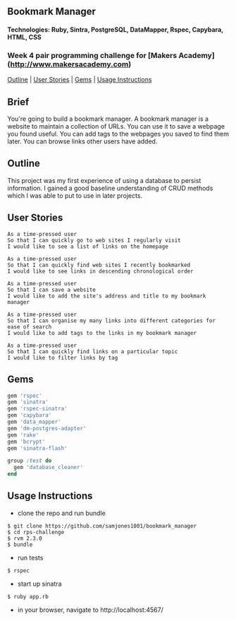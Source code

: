 ## Bookmark Manager
#### Technologies: Ruby, Sintra, PostgreSQL, DataMapper, Rspec, Capybara, HTML, CSS
### Week 4 pair programming challenge for [Makers Academy] (http://www.makersacademy.com)
[Outline](#outline) | [User Stories](#user-stories) | [Gems](#gems) | [Usage Instructions](#usage-instructions) 

## Brief
You're going to build a bookmark manager. A bookmark manager is a website to maintain a collection of URLs. You can use it to save a webpage you found useful. You can add tags to the webpages you saved to find them later. You can browse links other users have added.

## Outline
This project was my first experience of using a database to persist information.  I gained a good baseline understanding of CRUD methods which I was able to put to use in later projects.

## User Stories
```
As a time-pressed user
So that I can quickly go to web sites I regularly visit
I would like to see a list of links on the homepage

As a time-pressed user
So that I can quickly find web sites I recently bookmarked
I would like to see links in descending chronological order

As a time-pressed user
So that I can save a website
I would like to add the site's address and title to my bookmark manager

As a time-pressed user
So that I can organise my many links into different categories for ease of search
I would like to add tags to the links in my bookmark manager

As a time-pressed user
So that I can quickly find links on a particular topic
I would like to filter links by tag
```

## Gems
```ruby
gem 'rspec'
gem 'sinatra'
gem 'rspec-sinatra'
gem 'capybara'
gem 'data_mapper'
gem 'dm-postgres-adapter'
gem 'rake'
gem 'bcrypt'
gem 'sinatra-flash'

group :test do
  gem 'database_cleaner'
end
```

## Usage Instructions
* clone the repo and run bundle
```shell
$ git clone https://github.com/samjones1001/bookmark_manager
$ cd rps-challenge
$ rvm 2.3.0
$ bundle
```
* run tests
```shell
$ rspec
```
* start up sinatra
```shell
$ ruby app.rb
```
* in your browser, navigate to http://localhost:4567/ 
